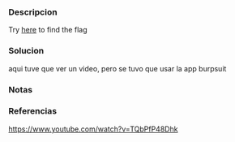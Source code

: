 ### Descripcion

Try [here](http://titan.picoctf.net:55451/) to find the flag
### Solucion
aqui tuve que ver un video, pero se tuvo que usar la app burpsuit

### Notas


### Referencias
https://www.youtube.com/watch?v=TQbPfP48Dhk